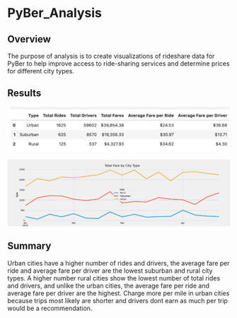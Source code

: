 # PyBer_Analysis

## Overview 

The purpose of analysis is to create visualizations of rideshare data for PyBer to help improve access to ride-sharing services and determine prices for different city types.

## Results

![PyBer_analysis.png](PyBer_analysis.png)


![PyBer_fare_summary.png](PyBer_fare_summary.png)

## Summary

Urban cities have a higher number of rides and drivers, the average fare per ride and average fare per driver are the lowest suburban and rural city types. A higher number  rural cities show the lowest number of total rides and drivers, and unlike the urban cities, the average fare per ride and average fare per driver are the highest. Charge more per mile in urban cities because trips most likely are shorter and drivers dont earn as much per trip would be a recommendation. 
